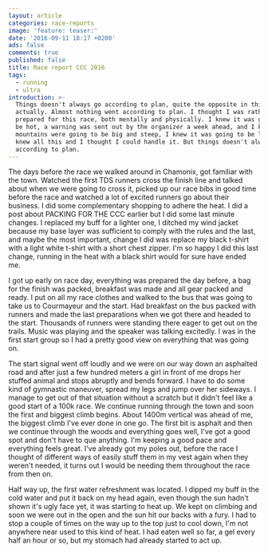```yaml
---
layout: article
categories: race-reports
image: 'feature: teaser:'
date: '2016-09-11 18:17 +0200'
ads: false
comments: true
published: false
title: Race report CCC 2016
tags:
  - running
  - ultra
introduction: >-
  Things doesn't always go according to plan, quite the opposite in this case
  actually. Almost nothing went according to plan. I thought I was rather well
  prepared for this race, both mentally and physically. I knew it was going to
  be hot, a warning was sent out by the organizer a week ahead, and I knew the
  mountains were going to be big and steep, I knew it was going to be long. I
  knew all this and I thought I could handle it. But things doesn't always go
  according to plan.
---
```

The days before the race we walked around in Chamonix, got familiar with the town. Watched the first TDS runners cross the finish line and talked about when we were going to cross it, picked up our race bibs in good time before the race and watched a lot of excited runners go about their business. I did some complementary shopping to adhere the heat. I did a post about PACKING FOR THE CCC earlier but I did some last minute changes. I replaced my buff for a lighter one, I ditched my wind jacket because my base layer was sufficient to comply with the rules and the last, and maybe the most important, change I did was replace my black t-shirt with a light white t-shirt with a short chest zipper. I'm so happy I did this last change, running in the heat with a black shirt would for sure have ended me.

I got up early on race day, everything was prepared the day before, a bag for the finish was packed, breakfast was made and all gear packed and ready. I put on all my race clothes and walked to the bus that was going to take us to Courmayeur and the start. Had breakfast on the bus packed with runners and made the last preparations when we got there and headed to the start. Thousands of runners were standing there eager to get out on the trails. Music was playing and the speaker was talking excitedly. I was in the first start group so I had a pretty good view on everything that was going on.

The start signal went off loudly and we were on our way down an asphalted road and after just a few hundred meters a girl in front of me drops her stuffed animal and stops abruptly and bends forward. I have to do some kind of gymnastic maneuver, spread my legs and jump over her sideways. I manage to get out of that situation without a scratch but it didn't feel like a good start of a 100k race. We continue running through the town and soon the first and biggest climb begins. About 1400m vertical was ahead of me, the biggest climb I've ever done in one go. The first bit is asphalt and then we continue through the woods and everything goes well, I've got a good spot and don't have to que anything. I'm keeping a good pace and everything feels great. I've already got my poles out, before the race I thought of different ways of easily stuff them in my vest again when they weren't needed, it turns out I would be needing them throughout the race from then on.

Half way up, the first water refreshment was located. I dipped my buff in the cold water and put it back on my head again, even though the sun hadn't shown it's ugly face yet, it was starting to heat up. We kept on climbing and soon we were out in the open and the sun hit our backs with a fury. I had to stop a couple of times on the way up to the top just to cool down, I'm not anywhere near used to this kind of heat. I had eaten well so far, a gel every half an hour or so, but my stomach had already started to act up. 

